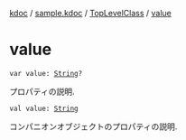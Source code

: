 [kdoc](../../index.md) / [sample.kdoc](../index.md) / [TopLevelClass](index.md) / [value](.)

# value

`var value: `[`String`](https://kotlinlang.org/api/latest/jvm/stdlib/kotlin/-string/index.html)`?`

プロパティの説明.

`val value: `[`String`](https://kotlinlang.org/api/latest/jvm/stdlib/kotlin/-string/index.html)

コンパニオンオブジェクトのプロパティの説明.

